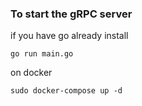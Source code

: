 ### To start the gRPC server

if you have go already install

```console
go run main.go
```

on docker 

```console
sudo docker-compose up -d
```
